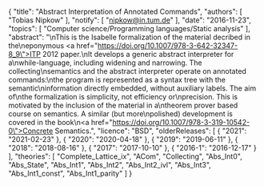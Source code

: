 {
    "title": "Abstract Interpretation of Annotated Commands",
    "authors": [
        "Tobias Nipkow"
    ],
    "notify": [
        "nipkow@in.tum.de"
    ],
    "date": "2016-11-23",
    "topics": [
        "Computer science/Programming languages/Static analysis"
    ],
    "abstract": "\nThis is the Isabelle formalization of the material decribed in the\neponymous <a href=\"https://doi.org/10.1007/978-3-642-32347-8_9\">ITP 2012 paper</a>.\nIt develops a generic abstract interpreter for a\nwhile-language, including widening and narrowing. The collecting\nsemantics and the abstract interpreter operate on annotated commands:\nthe program is represented as a syntax tree with the semantic\ninformation directly embedded, without auxiliary labels. The aim of\nthe formalization is simplicity, not efficiency or\nprecision. This is motivated by the inclusion of the material in a\ntheorem prover based course on semantics. A similar (but more\npolished) development is covered in the book\n<a href=\"https://doi.org/10.1007/978-3-319-10542-0\">Concrete Semantics</a>.",
    "licence": "BSD",
    "olderReleases": [
        {
            "2021": "2021-02-23"
        },
        {
            "2020": "2020-04-18"
        },
        {
            "2019": "2019-06-11"
        },
        {
            "2018": "2018-08-16"
        },
        {
            "2017": "2017-10-10"
        },
        {
            "2016-1": "2016-12-17"
        }
    ],
    "theories": [
        "Complete_Lattice_ix",
        "ACom",
        "Collecting",
        "Abs_Int0",
        "Abs_State",
        "Abs_Int1",
        "Abs_Int2",
        "Abs_Int2_ivl",
        "Abs_Int3",
        "Abs_Int1_const",
        "Abs_Int1_parity"
    ]
}